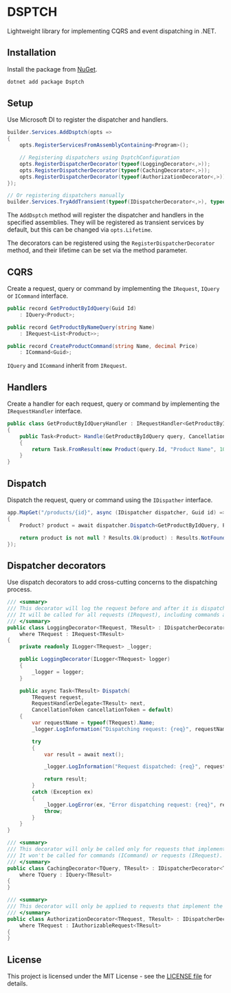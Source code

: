 # DSPTCH

Lightweight library for implementing CQRS and event dispatching in .NET.

## Installation

Install the package from [NuGet](https://www.nuget.org/packages/Dsptch).

```bash
dotnet add package Dsptch
```

## Setup

Use Microsoft DI to register the dispatcher and handlers.

```csharp
builder.Services.AddDsptch(opts =>
{
    opts.RegisterServicesFromAssemblyContaining<Program>();

    // Registering dispatchers using DsptchConfiguration
    opts.RegisterDispatcherDecorator(typeof(LoggingDecorator<,>));
    opts.RegisterDispatcherDecorator(typeof(CachingDecorator<,>));
    opts.RegisterDispatcherDecorator(typeof(AuthorizationDecorator<,>));
});

// Or registering dispatchers manually
builder.Services.TryAddTransient(typeof(IDispatcherDecorator<,>), typeof(LoggingDecorator<,>));
```

The `AddDsptch` method will register the dispatcher and handlers in the specified assemblies. They will be registered as transient services by default, but this can be changed via `opts.Lifetime`.

The decorators can be registered using the `RegisterDispatcherDecorator` method, and their lifetime can be set via the method parameter.

## CQRS

Create a request, query or command by implementing the `IRequest`, `IQuery` or `ICommand` interface.

```csharp
public record GetProductByIdQuery(Guid Id)
    : IQuery<Product>;

public record GetProductByNameQuery(string Name)
    : IRequest<List<Product>>;

public record CreateProductCommand(string Name, decimal Price)
    : ICommand<Guid>;
```

`IQuery` and `ICommand` inherit from `IRequest`.

## Handlers

Create a handler for each request, query or command by implementing the `IRequestHandler` interface.

```csharp
public class GetProductByIdQueryHandler : IRequestHandler<GetProductByIdQuery, Product>
{
    public Task<Product> Handle(GetProductByIdQuery query, CancellationToken cancellationToken)
    {
        return Task.FromResult(new Product(query.Id, "Product Name", 100.00m));
    }
}
```

## Dispatch

Dispatch the request, query or command using the `IDispather` interface.

```csharp
app.MapGet("/products/{id}", async (IDispatcher dispatcher, Guid id) =>
{
    Product? product = await dispatcher.Dispatch<GetProductByIdQuery, Product?>(new GetProductByIdQuery(id));

    return product is not null ? Results.Ok(product) : Results.NotFound();
});
```

## Dispatcher decorators

Use dispatch decorators to add cross-cutting concerns to the dispatching process.

```csharp
/// <summary>
/// This decorator will log the request before and after it is dispatched.
/// It will be called for all requests (IRequest), including commands and queries.
/// </summary>
public class LoggingDecorator<TRequest, TResult> : IDispatcherDecorator<TRequest, TResult>
    where TRequest : IRequest<TResult>
{
    private readonly ILogger<TRequest> _logger;

    public LoggingDecorator(ILogger<TRequest> logger)
    {
        _logger = logger;
    }

    public async Task<TResult> Dispatch(
        TRequest request,
        RequestHandlerDelegate<TResult> next,
        CancellationToken cancellationToken = default)
    {
        var requestName = typeof(TRequest).Name;
        _logger.LogInformation("Dispatching request: {req}", requestName);

        try
        {
            var result = await next();

            _logger.LogInformation("Request dispatched: {req}", requestName);

            return result;
        }
        catch (Exception ex)
        {
            _logger.LogError(ex, "Error dispatching request: {req}", requestName);
            throw;
        }
    }
}

/// <summary>
/// This decorator will only be called only for requests that implement the IQuery interface.
/// It won't be called for commands (ICommand) or requests (IRequest).
/// </summary>
public class CachingDecorator<TQuery, TResult> : IDispatcherDecorator<TQuery, TResult>
    where TQuery : IQuery<TResult>
{
}

/// <summary>
/// This decorator will only be applied to requests that implement the IAuthorizableRequest interface.
/// </summary>
public class AuthorizationDecorator<TRequest, TResult> : IDispatcherDecorator<TRequest, TResult>
    where TRequest : IAuthorizableRequest<TResult>
{
}
```

## License

This project is licensed under the MIT License - see the [LICENSE file](https://github.com/mihaicaragheorghe/DSPTCH/blob/main/LICENSE) for details.
